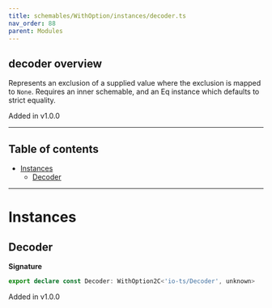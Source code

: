 ```yaml
---
title: schemables/WithOption/instances/decoder.ts
nav_order: 88
parent: Modules
---
```


## decoder overview

Represents an exclusion of a supplied value where the exclusion is mapped to `None`.
Requires an inner schemable, and an Eq instance which defaults to strict equality.

Added in v1.0.0

---

<h2 class="text-delta">Table of contents</h2>

- [Instances](#instances)
  - [Decoder](#decoder)

---

# Instances

## Decoder

**Signature**

```ts
export declare const Decoder: WithOption2C<'io-ts/Decoder', unknown>
```

Added in v1.0.0
